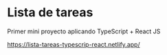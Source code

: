# Lista de tareas
Primer mini proyecto aplicando TypeScript + React JS

https://lista-tareas-typescrip-react.netlify.app/

